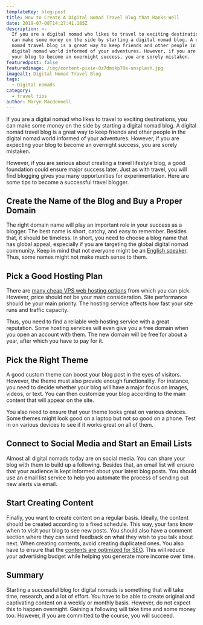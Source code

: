 ```yaml
---
templateKey: blog-post
title: How to Create A Digital Nomad Travel Blog that Ranks Well
date: 2019-07-08T14:27:41.185Z
description: >-
  If you are a digital nomad who likes to travel to exciting destinations, you
  can make some money on the side by starting a digital nomad blog. A digital
  nomad travel blog is a great way to keep friends and other people in the
  digital nomad world informed of your adventures. However, if you are expecting
  your blog to become an overnight success, you are sorely mistaken.
featuredpost: false
featuredimage: /img/content-pixie-0z7dmskp70e-unsplash.jpg
imagealt: Digital Nomad Travel Blog
tags:
  - Digital nomads
category:
  - travel tips
author: Maryn Macdonnell
---
```

If you are a digital nomad who likes to travel to exciting destinations, you can make some money on the side by starting a digital nomad blog. A digital nomad travel blog is a great way to keep friends and other people in the digital nomad world informed of your adventures. However, if you are expecting your blog to become an overnight success, you are sorely mistaken.

However, if you are serious about creating a travel lifestyle blog, a good foundation could ensure major success later. Just as with travel, you will find blogging gives you many opportunities for experimentation. Here are some tips to become a successful travel blogger.

## Create the Name of the Blog and Buy a Proper Domain

The right domain name will play an important role in your success as a blogger. The best name is short, catchy, and easy to remember. Besides that, it should be timeless. In short, you need to choose a blog name that has global appeal, especially if you are targeting the global digital nomad community. Keep in mind that not everyone might be an [English speaker](https://www.thexpatmagazine.com/blog/2018-03-23-how-to-learn-a-new-language-in-5-tips/). Thus, some names might not make much sense to them.

## Pick a Good Hosting Plan

There are [many cheap VPS web hosting options](https://www.vpshispeed.com/en/blogs-en/what-is-vps-hosting-used-for-what-can-i-do-with-it/) from which you can pick. However, price should not be your main consideration. Site performance should be your main priority. The hosting service affects how fast your site runs and traffic capacity. 

Thus, you need to find a reliable web hosting service with a great reputation. Some hosting services will even give you a free domain when you open an account with them. The new domain will be free for about a year, after which you have to pay for it.

## Pick the Right Theme

A good custom theme can boost your blog post in the eyes of visitors. However, the theme must also provide enough functionality. For instance, you need to decide whether your blog will have a major focus on images, videos, or text. You can then customize your blog according to the main content that will appear on the site. 

You also need to ensure that your theme looks great on various devices. Some themes might look good on a laptop but not so good on a phone. Test in on various devices to see if it works great on all of them.

## Connect to Social Media and Start an Email Lists

Almost all digital nomads today are on social media. You can share your blog with them to build up a following. Besides that, an email list will ensure that your audience is kept informed about your latest blog posts. You should use an email list service to help you automate the process of sending out new alerts via email.

## Start Creating Content

Finally, you want to create content on a regular basis. Ideally, the content should be created according to a fixed schedule. This way, your fans know when to visit your blog to see new posts. You should also have a comment section where they can send feedback on what they wish to you talk about next. When creating contents, avoid creating duplicated ones. You also have to ensure that the [contents are optimized for SEO](https://noria.co.th/seo-terminology-glossary-terms-definitions/). This will reduce your advertising budget while helping you generate more income over time.

## Summary

Starting a successful blog for digital nomads is something that will take time, research, and a lot of effort. You have to be able to create original and captivating content on a weekly or monthly basis. However, do not expect this to happen overnight. Gaining a following will take time and some money too. However, if you are committed to the course, you will succeed.
